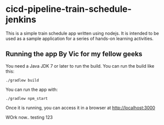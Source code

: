 # cicd-pipeline-train-schedule-jenkins

This is a simple train schedule app written using nodejs. It is intended to be used as a sample application for a series of hands-on learning activities.

## Running the app By Vic for my fellow geeks 

You need a Java JDK 7 or later to run the build. You can run the build like this:

    ./gradlew build

You can run the app with:

    ./gradlew npm_start

Once it is running, you can access it in a browser at [http://localhost:3000](http://localhost:3000)

WOrk now.. testing 123
